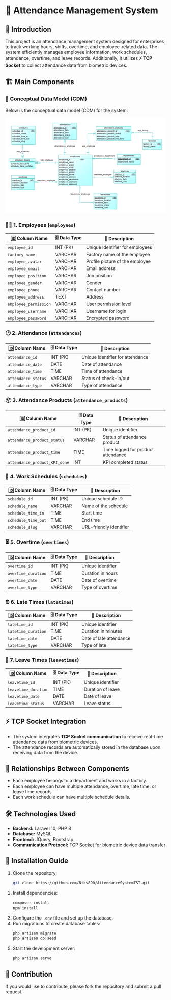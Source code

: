 # 📌 Attendance Management System

## 📝 Introduction
This project is an attendance management system designed for enterprises to track working hours, shifts, overtime, and employee-related data. The system efficiently manages employee information, work schedules, attendance, overtime, and leave records. Additionally, it utilizes **⚡ TCP Socket** to collect attendance data from biometric devices.

## 🏗️ Main Components

### 📌 Conceptual Data Model (CDM)
Below is the conceptual data model (CDM) for the system:

![CDM Diagram](public/images/cdm-diagram.png)

### 👨‍💼 1. Employees (`employees`)
| 🆔 Column Name            | 🗄️ Data Type  | 📌 Description                       |
|------------------------|-----------|-----------------------------------|
| `employee_id`         | INT (PK)  | Unique identifier for employees  |
| `factory_name`        | VARCHAR   | Factory name of the employee     |
| `employee_avatar`     | VARCHAR   | Profile picture of the employee  |
| `employee_email`      | VARCHAR   | Email address                    |
| `employee_position`   | VARCHAR   | Job position                     |
| `employee_gender`     | VARCHAR   | Gender                           |
| `employee_phone`      | VARCHAR   | Contact number                   |
| `employee_address`    | TEXT      | Address                          |
| `employee_permission` | VARCHAR   | User permission level            |
| `employee_username`   | VARCHAR   | Username for login               |
| `employee_password`   | VARCHAR   | Encrypted password               |

### 🕒 2. Attendance (`attendances`)
| 🆔 Column Name                | 🗄️ Data Type  | 📌 Description                           |
|----------------------------|-----------|---------------------------------------|
| `attendance_id`           | INT (PK)  | Unique identifier for attendance     |
| `attendance_date`         | DATE      | Date of attendance                   |
| `attendance_time`         | TIME      | Time of attendance                   |
| `attendance_status`       | VARCHAR   | Status of check-in/out               |
| `attendance_type`         | VARCHAR   | Type of attendance                   |

### 📦 3. Attendance Products (`attendance_products`)
| 🆔 Column Name                         | 🗄️ Data Type  | 📌 Description                        |
|-------------------------------------|-----------|------------------------------------|
| `attendance_product_id`            | INT (PK)  | Unique identifier                  |
| `attendance_product_status`        | VARCHAR   | Status of attendance product       |
| `attendance_product_time`          | TIME      | Time logged for product attendance |
| `attendance_product_KPI_done`      | INT       | KPI completed status               |

### 📅 4. Work Schedules (`schedules`)
| 🆔 Column Name          | 🗄️ Data Type  | 📌 Description             |
|----------------------|-----------|-------------------------|
| `schedule_id`       | INT (PK)  | Unique schedule ID      |
| `schedule_name`     | VARCHAR   | Name of the schedule    |
| `schedule_time_in`  | TIME      | Start time              |
| `schedule_time_out` | TIME      | End time                |
| `schedule_slug`     | VARCHAR   | URL-friendly identifier |

### ⏳ 5. Overtime (`overtimes`)
| 🆔 Column Name         | 🗄️ Data Type  | 📌 Description                 |
|---------------------|-----------|-----------------------------|
| `overtime_id`      | INT (PK)  | Unique identifier           |
| `overtime_duration`| TIME      | Duration in hours           |
| `overtime_date`    | DATE      | Date of overtime            |
| `overtime_type`    | VARCHAR   | Type of overtime            |

### ⏰ 6. Late Times (`latetimes`)
| 🆔 Column Name         | 🗄️ Data Type  | 📌 Description                |
|---------------------|-----------|----------------------------|
| `latetime_id`      | INT (PK)  | Unique identifier          |
| `latetime_duration`| TIME      | Duration in minutes        |
| `latetime_date`    | DATE      | Date of late attendance    |
| `latetime_type`    | VARCHAR   | Type of late               |

### 🚪 7. Leave Times (`leavetimes`)
| 🆔 Column Name          | 🗄️ Data Type  | 📌 Description            |
|----------------------|-----------|------------------------|
| `leavetime_id`      | INT (PK)  | Unique identifier      |
| `leavetime_duration`| TIME      | Duration of leave      |
| `leavetime_date`    | DATE      | Date of leave          |
| `leavetime_status`  | VARCHAR   | Leave status           |

## ⚡ TCP Socket Integration
- The system integrates **TCP Socket communication** to receive real-time attendance data from biometric devices.
- The attendance records are automatically stored in the database upon receiving data from the device.

## 🔗 Relationships Between Components
- Each employee belongs to a department and works in a factory.
- Each employee can have multiple attendance, overtime, late time, or leave time records.
- Each work schedule can have multiple schedule details.

## 🛠️ Technologies Used
- **Backend:** Laravel 10, PHP 8
- **Database:** MySQL
- **Frontend:** JQuery, Bootstrap
- **Communication Protocol:** TCP Socket for biometric device data transfer

## 🚀 Installation Guide
1. Clone the repository:
   ```sh
   git clone https://github.com/Niks890/AttendanceSystemTST.git
   ```
2. Install dependencies:
   ```sh
   composer install
   npm install
   ```
3. Configure the `.env` file and set up the database.
4. Run migrations to create database tables:
   ```sh
   php artisan migrate
   php artisan db:seed
   ```
5. Start the development server:
   ```sh
   php artisan serve
   ```

## 🤝 Contribution
If you would like to contribute, please fork the repository and submit a pull request.
